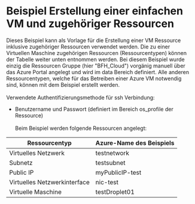 # Beispiel Erstellung einer einfachen VM und zugehöriger Ressourcen
Dieses Beispiel kann als Vorlage für die Erstellung einer VM Ressource inklusive zugehöriger Ressourcen verwendet werden. Die zu einer Virtuellen Maschine zugehörigen Ressourcen (Ressourcentypen) können der Tabelle weiter unten entnommen werden. Bei diesem Beispiel wurde einzig die Ressourcen Gruppe (hier "BFH_Cloud") vorgänig manuell über das Azure Portal angelegt und wird im data Bereich definiert. Alle anderen Ressourcentypen, welche für das Betreiben einer Azure VM notwendig sind, können mit dem Beispiel erstellt werden.
<br /><br />
Verwendete Authentifizierungsmethode für ssh Verbindung:
- Benutzername und Passwort
(definiert im Bereich os_profile der Ressource)
<br /><br />
Beim Beispiel werden folgende Ressourcen angelegt:

| Ressourcentyp | Azure-Name des Beispiels |
| ------------- | ------------------------ |
| Virtuelles Netzwerk | testnetwork |
| Subnetz | testsubnet |
| Public IP | myPublicIP-test |
| Virtuelles Netzwerkinterface | nic-test |
| Virtuelle Maschine | testDroplet01 |